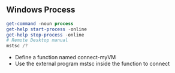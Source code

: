 ## Windows Process

```powershell
get-command -noun process
get-help start-process -online
get-help stop-process -online
# Remote Desktop manual
mstsc /?
```

- Define a function named connect-myVM
- Use the external program mstsc inside the function to connect